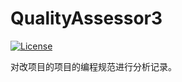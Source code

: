 # QualityAssessor3

[![License](https://img.shields.io/badge/license-BSD-blue.svg)](LICENSE)

对改项目的项目的编程规范进行分析记录。